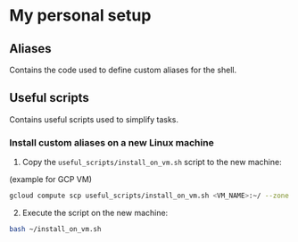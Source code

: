 # My personal setup

## Aliases

Contains the code used to define custom aliases for the shell.

## Useful scripts

Contains useful scripts used to simplify tasks.

### Install custom aliases on a new Linux machine

1. Copy the `useful_scripts/install_on_vm.sh` script to the new machine:

(example for GCP VM)

```bash
gcloud compute scp useful_scripts/install_on_vm.sh <VM_NAME>:~/ --zone <VM_ZONE>
```

2. Execute the script on the new machine:

```bash
bash ~/install_on_vm.sh
```
